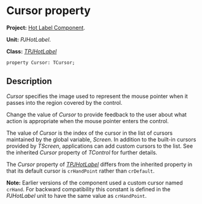 # Cursor property #

**Project:** [Hot Label Component](HotLabelComponent.md).

**Unit:** _PJHotLabel_.

**Class:** _[TPJHotLabel](TPJHotLabel.md)_

```
property Cursor: TCursor;
```

## Description ##

_Cursor_ specifies the image used to represent the mouse pointer when it passes into the region covered by the control.

Change the value of _Cursor_ to provide feedback to the user about what action is appropriate when the mouse pointer enters the control.

The value of _Cursor_ is the index of the cursor in the list of cursors maintained by the global variable, _Screen_. In addition to the built-in cursors provided by _TScreen_, applications can add custom cursors to the list. See the inherited _Cursor_ property of _TControl_ for further details.

The _Cursor_ property of _[TPJHotLabel](TPJHotLabel.md)_ differs from the inherited property in that its default cursor is `crHandPoint` rather than `crDefault`.

**Note:** Earlier versions of the component used a custom cursor named `crHand`. For backward compatibility this constant is defined in the _PJHotLabel_ unit to have the same value as `crHandPoint`.